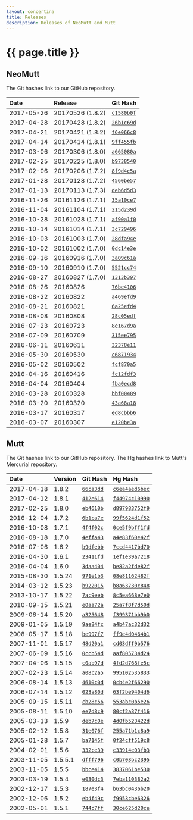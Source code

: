 ```yaml
---
layout: concertina
title: Releases
description: Releases of NeoMutt and Mutt
---
```


# {{ page.title }}

## NeoMutt

The Git hashes link to our GitHub repository.

| Date       | Release          | Git Hash                                                         |
| :--------- | :--------------- | :--------------------------------------------------------------- |
| 2017-05-26 | 20170526 (1.8.2) | [`c1580b0f`](https://github.com/neomutt/neomutt/commit/c1580b0f) |
| 2017-04-28 | 20170428 (1.8.2) | [`26b1c69d`](https://github.com/neomutt/neomutt/commit/26b1c69d) |
| 2017-04-21 | 20170421 (1.8.2) | [`f6e066c8`](https://github.com/neomutt/neomutt/commit/f6e066c8) |
| 2017-04-14 | 20170414 (1.8.1) | [`9ff455fb`](https://github.com/neomutt/neomutt/commit/9ff455fb) |
| 2017-03-06 | 20170306 (1.8.0) | [`a665080a`](https://github.com/neomutt/neomutt/commit/a665080a) |
| 2017-02-25 | 20170225 (1.8.0) | [`b9738540`](https://github.com/neomutt/neomutt/commit/b9738540) |
| 2017-02-06 | 20170206 (1.7.2) | [`8f9d4c5a`](https://github.com/neomutt/neomutt/commit/8f9d4c5a) |
| 2017-01-28 | 20170128 (1.7.2) | [`4560be57`](https://github.com/neomutt/neomutt/commit/4560be57) |
| 2017-01-13 | 20170113 (1.7.3) | [`deb6d5d3`](https://github.com/neomutt/neomutt/commit/deb6d5d3) |
| 2016-11-26 | 20161126 (1.7.1) | [`35a10ce7`](https://github.com/neomutt/neomutt/commit/35a10ce7) |
| 2016-11-04 | 20161104 (1.7.1) | [`215d239d`](https://github.com/neomutt/neomutt/commit/215d239d) |
| 2016-10-28 | 20161028 (1.7.1) | [`af90a1f0`](https://github.com/neomutt/neomutt/commit/af90a1f0) |
| 2016-10-14 | 20161014 (1.7.1) | [`3c729496`](https://github.com/neomutt/neomutt/commit/3c729496) |
| 2016-10-03 | 20161003 (1.7.0) | [`28dfa94e`](https://github.com/neomutt/neomutt/commit/28dfa94e) |
| 2016-10-02 | 20161002 (1.7.0) | [`0dc14e3e`](https://github.com/neomutt/neomutt/commit/0dc14e3e) |
| 2016-09-16 | 20160916 (1.7.0) | [`3a09c61a`](https://github.com/neomutt/neomutt/commit/3a09c61a) |
| 2016-09-10 | 20160910 (1.7.0) | [`5521cc74`](https://github.com/neomutt/neomutt/commit/5521cc74) |
| 2016-08-27 | 20160827 (1.7.0) | [`1313b397`](https://github.com/neomutt/neomutt/commit/1313b397) |
| 2016-08-26 | 20160826         | [`76be4106`](https://github.com/neomutt/neomutt/commit/76be4106) |
| 2016-08-22 | 20160822         | [`a469efd9`](https://github.com/neomutt/neomutt/commit/a469efd9) |
| 2016-08-21 | 20160821         | [`6a25efd4`](https://github.com/neomutt/neomutt/commit/6a25efd4) |
| 2016-08-08 | 20160808         | [`28c05edf`](https://github.com/neomutt/neomutt/commit/28c05edf) |
| 2016-07-23 | 20160723         | [`8e167d9a`](https://github.com/neomutt/neomutt/commit/8e167d9a) |
| 2016-07-09 | 20160709         | [`315ee795`](https://github.com/neomutt/neomutt/commit/315ee795) |
| 2016-06-11 | 20160611         | [`32378e11`](https://github.com/neomutt/neomutt/commit/32378e11) |
| 2016-05-30 | 20160530         | [`c6871934`](https://github.com/neomutt/neomutt/commit/c6871934) |
| 2016-05-02 | 20160502         | [`fcf870a5`](https://github.com/neomutt/neomutt/commit/fcf870a5) |
| 2016-04-16 | 20160416         | [`fc12fdf3`](https://github.com/neomutt/neomutt/commit/fc12fdf3) |
| 2016-04-04 | 20160404         | [`fba0ecd8`](https://github.com/neomutt/neomutt/commit/fba0ecd8) |
| 2016-03-28 | 20160328         | [`bbf00489`](https://github.com/neomutt/neomutt/commit/bbf00489) |
| 2016-03-20 | 20160320         | [`43a68a18`](https://github.com/neomutt/neomutt/commit/43a68a18) |
| 2016-03-17 | 20160317         | [`ed8cbbb6`](https://github.com/neomutt/neomutt/commit/ed8cbbb6) |
| 2016-03-07 | 20160307         | [`e120be3a`](https://github.com/neomutt/neomutt/commit/e120be3a) |

## Mutt

The Git hashes link to our GitHub repository.
The Hg hashes link to Mutt's Mercurial repository.

| Date       | Version | Git Hash                                                       | Hg Hash                                                         |
| :--------- | :------ | :------------------------------------------------------------- | :-------------------------------------------------------------- |
| 2017-04-18 | 1.8.2   | [`66ca3dd`](https://github.com/neomutt/neomutt/commit/66ca3dd) | [`c6ea4aed6bec`](https://dev.mutt.org/hg/mutt/rev/c6ea4aed6bec) |
| 2017-04-12 | 1.8.1   | [`412e614`](https://github.com/neomutt/neomutt/commit/412e614) | [`f44974c10990`](https://dev.mutt.org/hg/mutt/rev/f44974c10990) |
| 2017-02-25 | 1.8.0   | [`eb4610b`](https://github.com/neomutt/neomutt/commit/eb4610b) | [`d897983752f9`](https://dev.mutt.org/hg/mutt/rev/d897983752f9) |
| 2016-12-04 | 1.7.2   | [`6b1ca7e`](https://github.com/neomutt/neomutt/commit/6b1ca7e) | [`99f5624d1f52`](https://dev.mutt.org/hg/mutt/rev/99f5624d1f52) |
| 2016-10-08 | 1.7.1   | [`4f4f02c`](https://github.com/neomutt/neomutt/commit/4f4f02c) | [`0ce5f9bff1fd`](https://dev.mutt.org/hg/mutt/rev/0ce5f9bff1fd) |
| 2016-08-18 | 1.7.0   | [`4effa43`](https://github.com/neomutt/neomutt/commit/4effa43) | [`a4e83f60e42f`](https://dev.mutt.org/hg/mutt/rev/a4e83f60e42f) |
| 2016-07-06 | 1.6.2   | [`b9dfebb`](https://github.com/neomutt/neomutt/commit/b9dfebb) | [`7ccd4417bd70`](https://dev.mutt.org/hg/mutt/rev/7ccd4417bd70) |
| 2016-04-30 | 1.6.1   | [`23411fd`](https://github.com/neomutt/neomutt/commit/23411fd) | [`1ef1e39a7218`](https://dev.mutt.org/hg/mutt/rev/1ef1e39a7218) |
| 2016-04-04 | 1.6.0   | [`3daa404`](https://github.com/neomutt/neomutt/commit/3daa404) | [`be82a2fde82f`](https://dev.mutt.org/hg/mutt/rev/be82a2fde82f) |
| 2015-08-30 | 1.5.24  | [`971e1b3`](https://github.com/neomutt/neomutt/commit/971e1b3) | [`08e81162482f`](https://dev.mutt.org/hg/mutt/rev/08e81162482f) |
| 2014-03-12 | 1.5.23  | [`b922015`](https://github.com/neomutt/neomutt/commit/b922015) | [`b8a63730c848`](https://dev.mutt.org/hg/mutt/rev/b8a63730c848) |
| 2013-10-17 | 1.5.22  | [`7ac9eeb`](https://github.com/neomutt/neomutt/commit/7ac9eeb) | [`8c5ea668e7e0`](https://dev.mutt.org/hg/mutt/rev/8c5ea668e7e0) |
| 2010-09-15 | 1.5.21  | [`e0aa72a`](https://github.com/neomutt/neomutt/commit/e0aa72a) | [`25a7f8f7d50d`](https://dev.mutt.org/hg/mutt/rev/25a7f8f7d50d) |
| 2009-06-14 | 1.5.20  | [`a325648`](https://github.com/neomutt/neomutt/commit/a325648) | [`f399371bb9b0`](https://dev.mutt.org/hg/mutt/rev/f399371bb9b0) |
| 2009-01-05 | 1.5.19  | [`9ae84fc`](https://github.com/neomutt/neomutt/commit/9ae84fc) | [`a4b47ac32d32`](https://dev.mutt.org/hg/mutt/rev/a4b47ac32d32) |
| 2008-05-17 | 1.5.18  | [`be997f7`](https://github.com/neomutt/neomutt/commit/be997f7) | [`ff9e4d0464b1`](https://dev.mutt.org/hg/mutt/rev/ff9e4d0464b1) |
| 2007-11-01 | 1.5.17  | [`48d20a1`](https://github.com/neomutt/neomutt/commit/48d20a1) | [`cd03dff9b576`](https://dev.mutt.org/hg/mutt/rev/cd03dff9b576) |
| 2007-06-09 | 1.5.16  | [`0ccb54d`](https://github.com/neomutt/neomutt/commit/0ccb54d) | [`aaf805734d24`](https://dev.mutt.org/hg/mutt/rev/aaf805734d24) |
| 2007-04-06 | 1.5.15  | [`c0ab97d`](https://github.com/neomutt/neomutt/commit/c0ab97d) | [`4fd2d768fe5c`](https://dev.mutt.org/hg/mutt/rev/4fd2d768fe5c) |
| 2007-02-23 | 1.5.14  | [`a08c2a5`](https://github.com/neomutt/neomutt/commit/a08c2a5) | [`995102535833`](https://dev.mutt.org/hg/mutt/rev/995102535833) |
| 2006-08-14 | 1.5.13  | [`4610c0d`](https://github.com/neomutt/neomutt/commit/4610c0d) | [`0cb4e2f66290`](https://dev.mutt.org/hg/mutt/rev/0cb4e2f66290) |
| 2006-07-14 | 1.5.12  | [`023a80d`](https://github.com/neomutt/neomutt/commit/023a80d) | [`63f2be9404d6`](https://dev.mutt.org/hg/mutt/rev/63f2be9404d6) |
| 2005-09-15 | 1.5.11  | [`cb28c56`](https://github.com/neomutt/neomutt/commit/cb28c56) | [`553abc0b5e26`](https://dev.mutt.org/hg/mutt/rev/553abc0b5e26) |
| 2005-08-11 | 1.5.10  | [`ee7d8c9`](https://github.com/neomutt/neomutt/commit/ee7d8c9) | [`80cf2a37f416`](https://dev.mutt.org/hg/mutt/rev/80cf2a37f416) |
| 2005-03-13 | 1.5.9   | [`deb7c0e`](https://github.com/neomutt/neomutt/commit/deb7c0e) | [`4d0fb523422d`](https://dev.mutt.org/hg/mutt/rev/4d0fb523422d) |
| 2005-02-12 | 1.5.8   | [`31e076f`](https://github.com/neomutt/neomutt/commit/31e076f) | [`255a71b1c8a9`](https://dev.mutt.org/hg/mutt/rev/255a71b1c8a9) |
| 2005-01-28 | 1.5.7   | [`ba7145f`](https://github.com/neomutt/neomutt/commit/ba7145f) | [`0f24cff519c8`](https://dev.mutt.org/hg/mutt/rev/0f24cff519c8) |
| 2004-02-01 | 1.5.6   | [`332ce39`](https://github.com/neomutt/neomutt/commit/332ce39) | [`c33914e03fb3`](https://dev.mutt.org/hg/mutt/rev/c33914e03fb3) |
| 2003-11-05 | 1.5.5.1 | [`dfff796`](https://github.com/neomutt/neomutt/commit/dfff796) | [`c0b703bc2395`](https://dev.mutt.org/hg/mutt/rev/c0b703bc2395) |
| 2003-11-05 | 1.5.5   | [`bbce414`](https://github.com/neomutt/neomutt/commit/bbce414) | [`3837061be530`](https://dev.mutt.org/hg/mutt/rev/3837061be530) |
| 2003-03-19 | 1.5.4   | [`e030dc3`](https://github.com/neomutt/neomutt/commit/e030dc3) | [`7eba110382a2`](https://dev.mutt.org/hg/mutt/rev/7eba110382a2) |
| 2002-12-17 | 1.5.3   | [`187e3f4`](https://github.com/neomutt/neomutt/commit/187e3f4) | [`b63bc0436b20`](https://dev.mutt.org/hg/mutt/rev/b63bc0436b20) |
| 2002-12-06 | 1.5.2   | [`eb4f49c`](https://github.com/neomutt/neomutt/commit/eb4f49c) | [`f9953cbe6326`](https://dev.mutt.org/hg/mutt/rev/f9953cbe6326) |
| 2002-05-01 | 1.5.1   | [`744c7ff`](https://github.com/neomutt/neomutt/commit/744c7ff) | [`30ce625d20ce`](https://dev.mutt.org/hg/mutt/rev/30ce625d20ce) |

